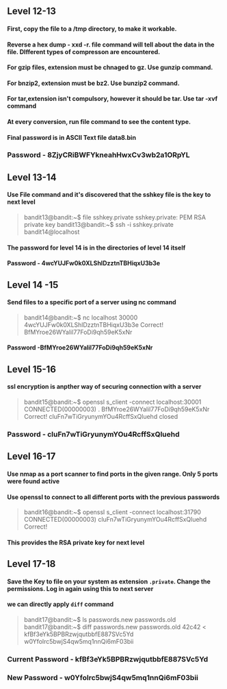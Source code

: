 ## Level 12-13
#### First, copy the file to a /tmp directory, to make it workable.
#### Reverse a hex dump - xxd -r. file command will tell about the data in the file. DIfferent types of compresson are encountered.
#### For gzip files, extension must be chnaged to gz. Use gunzip command.
#### For bnzip2, extension must be bz2. Use bunzip2 command.
#### For tar,extension isn't compulsory, however it should be tar. Use tar -xvf command
#### At every conversion, run file command to see the content type.
#### Final password is in ASCII Text file data8.bin
### Password - 8ZjyCRiBWFYkneahHwxCv3wb2a1ORpYL



## Level 13-14
#### Use File command and it's discovered that the sshkey file is the key to next level
> bandit13@bandit:~$ file sshkey.private 
> sshkey.private: PEM RSA private key
> bandit13@bandit:~$ ssh -i sshkey.private bandit14@localhost
#### The password for level 14 is in the directories of level 14 itself
#### Password - 4wcYUJFw0k0XLShlDzztnTBHiqxU3b3e

## Level 14 -15
#### Send files to a specific port of a server using nc command
>bandit14@bandit:~$ nc localhost 30000
>4wcYUJFw0k0XLShlDzztnTBHiqxU3b3e
>Correct!
>BfMYroe26WYalil77FoDi9qh59eK5xNr
#### Password -BfMYroe26WYalil77FoDi9qh59eK5xNr

## Level 15-16
#### ssl encryption is anpther way of securing connection with a server
>bandit15@bandit:~$ openssl s_client -connect localhost:30001
CONNECTED(00000003)
.
>BfMYroe26WYalil77FoDi9qh59eK5xNr                                     
Correct!
cluFn7wTiGryunymYOu4RcffSxQluehd
closed
### Password - cluFn7wTiGryunymYOu4RcffSxQluehd

## Level 16-17
#### Use nmap as a port scanner to find ports in the given range. Only 5 ports were found active
#### Use openssl to connect to all different ports with the previous passwords
>bandit16@bandit:~$ openssl s_client -connect localhost:31790
CONNECTED(00000003)
>cluFn7wTiGryunymYOu4RcffSxQluehd
Correct!
#### This provides the RSA private key for next level

## Level 17-18
#### Save the Key to file on your system as extension `.private`. Change the permissions. Log in again using this to next server
#### we can directly apply `diff` command
>bandit17@bandit:~$ ls
passwords.new  passwords.old
bandit17@bandit:~$ diff passwords.new passwords.old 
42c42
< kfBf3eYk5BPBRzwjqutbbfE887SVc5Yd
>w0Yfolrc5bwjS4qw5mq1nnQi6mF03bii
### Current Password - kfBf3eYk5BPBRzwjqutbbfE887SVc5Yd
### New Password - w0Yfolrc5bwjS4qw5mq1nnQi6mF03bii
